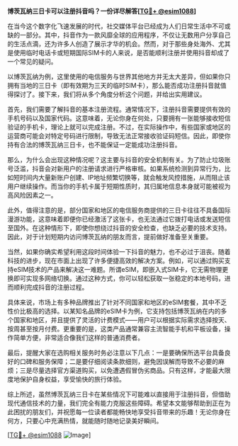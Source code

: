 **博茨瓦纳三日卡可以注册抖音吗？一份详尽解答[[TG💪+ @esim1088](https://t.me/s/esim1088)]**

在当今这个数字化飞速发展的时代，社交媒体平台已经成为人们日常生活中不可或缺的一部分。其中，抖音作为一款风靡全球的应用程序，不仅让无数用户分享自己的生活点滴，还为许多人创造了展示才华的机会。然而，对于那些身处海外、尤其是使用临时电话卡或短期国际SIM卡的人来说，是否能顺利注册并使用抖音却成了一个常见的疑问。

以博茨瓦纳为例，这里使用的电信服务与世界其他地方并无太大差异，但如果你只拥有当地的三日卡（即有效期为三天的临时SIM卡），那么能否成功注册抖音就值得探讨了。接下来，我们将从多个角度分析这个问题，并给出实用建议。

首先，我们需要了解抖音的基本注册流程。通常情况下，注册抖音需要提供有效的手机号码以及国家代码。这意味着，无论你身在何处，只要拥有一张能够接收短信验证的手机卡，理论上就可以完成注册。不过，在实际操作中，有些国家或地区的运营商可能会对特定号码进行限制，导致无法正常接收验证码短信。因此，即使你持有合法的博茨瓦纳三日卡，也不能保证一定能成功注册抖音。

那么，为什么会出现这种情况呢？这主要与抖音的安全机制有关。为了防止垃圾账号泛滥，抖音会对新用户的注册请求进行严格审核。如果系统检测到异常行为，比如短时间内大量新账户创建、IP地址频繁切换等，就会触发风控措施，从而阻止该用户继续操作。而当你的手机卡属于短期性质时，其归属地信息本身就可能被视为高风险因素之一。

此外，值得注意的是，部分国家和地区的电信服务商提供的三日卡往往不具备国际漫游功能，这意味着即便你已经激活了这张卡，也无法通过它拨打电话或发送短信至国外。在这种情形下，即使你想绕过抖音的安全检查，也缺乏必要的技术支持。因此，对于计划短期内访问博茨瓦纳的朋友而言，提前做好准备至关重要。

当然，如果你确实希望利用这段时间体验一下抖音的魅力，也不必过于沮丧。随着科技的进步，现在市面上出现了许多便捷高效的解决方案。例如，可以通过购买支持eSIM技术的产品来解决这一难题。所谓eSIM，即嵌入式SIM卡，它无需物理更换即可实现多网络切换。通过这种方式，你可以轻松获取一张稳定的本地号码，进而顺利完成抖音的注册过程。

具体来说，市场上有多种品牌推出了针对不同国家和地区的eSIM套餐，其中不乏性价比极高的选择。以某知名品牌的eSIM卡为例，它支持包括博茨瓦纳在内的多个国家和地区，并且提供了灵活的计费模式——用户可以根据实际需求选择按天、按周甚至按月付费。更重要的是，这类产品通常兼容主流智能手机和平板设备，操作简单方便，非常适合像我们这样的普通消费者。

最后，提醒大家在选购相关服务时务必注意以下几点：一是要确保所选平台具备良好的口碑和服务保障；二是要仔细阅读条款细则，避免因误解而导致不必要的麻烦；三是尽量选择官方渠道购买，以免遭遇假冒伪劣商品。只有这样，才能最大限度地保护自身权益，享受愉快的旅行体验。

综上所述，虽然博茨瓦纳三日卡在某些情况下可能难以直接用于注册抖音，但借助现代通信技术的力量，我们完全有能力克服这些障碍。希望本文能够帮助到正在为此困扰的朋友们，并祝愿每一位读者都能畅快地享受抖音带来的乐趣！无论你身在何方，只要心中充满热情，就能随时随地记录美好瞬间。

[[TG💪+ @esim1088](https://t.me/s/esim1088) ![Image](https://i.postimg.cc/4NQfJmqS/Snipaste-2025-05-13-00-14-12.png)]